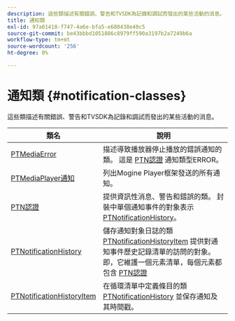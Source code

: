 ```yaml
---
description: 這些類描述有關錯誤、警告和TVSDK為記錄和調試而發出的某些活動的消息。
title: 通知類
exl-id: 97a01418-f747-4a6e-bfa5-e680438e40c5
source-git-commit: be43bbbd1051886c8979ff590a3197b2a7249b6a
workflow-type: tm+mt
source-wordcount: '256'
ht-degree: 0%

---
```


# 通知類 {#notification-classes}

這些類描述有關錯誤、警告和TVSDK為記錄和調試而發出的某些活動的消息。

| **類名** | **說明** |
|---|---|
| [PTMediaError](https://help.adobe.com/en_US/primetime/api/psdk/appledoc/Classes/PTMediaError.html) | 描述導致播放器停止播放的錯誤通知的類。 這是 [PTN認證](https://help.adobe.com/en_US/primetime/api/psdk/appledoc/Classes/PTNotification.html) 通知類型ERROR。 |
| [PTMediaPlayer通知](https://help.adobe.com/en_US/primetime/api/psdk/appledoc/Classes/PTMediaPlayerNotifications.html) | 列出Mogine Player框架發送的所有通知。 |
| [PTN認證](https://help.adobe.com/en_US/primetime/api/psdk/appledoc/Classes/PTNotification.html) | 提供資訊性消息、警告和錯誤的類。 封裝中單個通知事件的對象表示 [PTNotificationHistory](https://help.adobe.com/en_US/primetime/api/psdk/appledoc/Classes/PTNotificationHistory.html)。 |
| [PTNotificationHistory](https://help.adobe.com/en_US/primetime/api/psdk/appledoc/Classes/PTNotificationHistory.html) | 儲存通知對象日誌的類 [PTNotificationHistoryItem](https://help.adobe.com/en_US/primetime/api/psdk/appledoc/Classes/PTNotificationHistoryItem.html) 提供對通知事件歷史記錄清單的訪問的對象。 即，它維護一個元素清單，每個元素都包含 [PTN認證](https://help.adobe.com/en_US/primetime/api/psdk/appledoc/Classes/PTNotification.html) |
| [PTNotificationHistoryItem](https://help.adobe.com/en_US/primetime/api/psdk/appledoc/Classes/PTNotificationHistoryItem.html) | 在循環清單中定義條目的類 [PTNotificationHistory](https://help.adobe.com/en_US/primetime/api/psdk/appledoc/Classes/PTNotificationHistory.html) 並保存通知及其時間戳。 |
